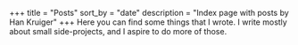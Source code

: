 +++
title = "Posts"
sort_by = "date"
description = "Index page with posts by Han Kruiger"
+++
Here you can find some things that I wrote.
I write mostly about small side-projects, and I aspire to do more of those.
